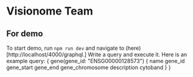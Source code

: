 # Visionome Team
## For demo
To start demo, run `npm run dev` and navigate to (here)[http://localhost/4000/graphql.]
Write a query and execute it. Here is an example query:
{
  gene(gene_id: "ENSG00000128573") {
    name
    gene_id
    gene_start
    gene_end
    gene_chromosome
    description
    cytoband
  }
}

